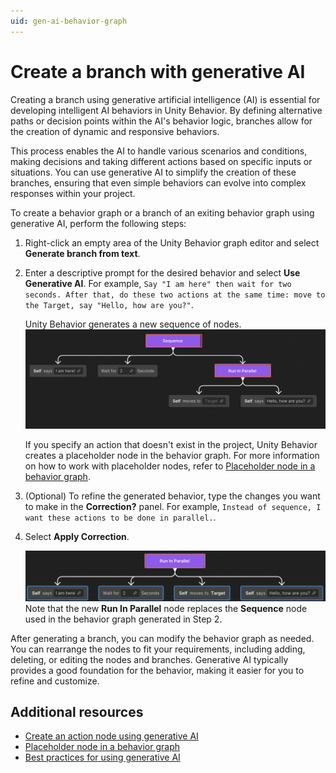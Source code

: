 ```yaml
---
uid: gen-ai-behavior-graph
---
```


# Create a branch with generative AI

Creating a branch using generative artificial intelligence (AI) is essential for developing intelligent AI behaviors in Unity Behavior. By defining alternative paths or decision points within the AI's behavior logic, branches allow for the creation of dynamic and responsive behaviors. 

This process enables the AI to handle various scenarios and conditions, making decisions and taking different actions based on specific inputs or situations. You can use generative AI to simplify the creation of these branches, ensuring that even simple behaviors can evolve into complex responses within your project.

To create a behavior graph or a branch of an exiting behavior graph using generative AI, perform the following steps:

1. Right-click an empty area of the Unity Behavior graph editor and select **Generate branch from text**.
2. Enter a descriptive prompt for the desired behavior and select **Use Generative AI**. For example, `Say "I am here" then wait for two seconds. After that, do these two actions at the same time: move to the Target, say "Hello, how are you?"`.
    
    Unity Behavior generates a new sequence of nodes.
    ![New brach with nodes](Images/gen-ai-graph.png)
    
    If you specify an action that doesn't exist in the project, Unity Behavior creates a placeholder node in the behavior graph. For more information on how to work with placeholder nodes, refer to [Placeholder node in a behavior graph](placeholder-nodes.md).
3. (Optional) To refine the generated behavior, type the changes you want to make in the **Correction?** panel. For example, `Instead of sequence, I want these actions to be done in parallel.`.
4. Select **Apply Correction**.

    ![Updated branch](Images/corrected-node.png)
    Note that the new **Run In Parallel** node replaces the **Sequence** node used in the behavior graph generated in Step 2.

After generating a branch, you can modify the behavior graph as needed. You can rearrange the nodes to fit your requirements, including adding, deleting, or editing the nodes and branches. Generative AI typically provides a good foundation for the behavior, making it easier for you to refine and customize.

## Additional resources

* [Create an action node using generative AI](gen-ai-node.md)
* [Placeholder node in a behavior graph](placeholder-nodes.md)
* [Best practices for using generative AI](gen-ai-best-practices.md)
